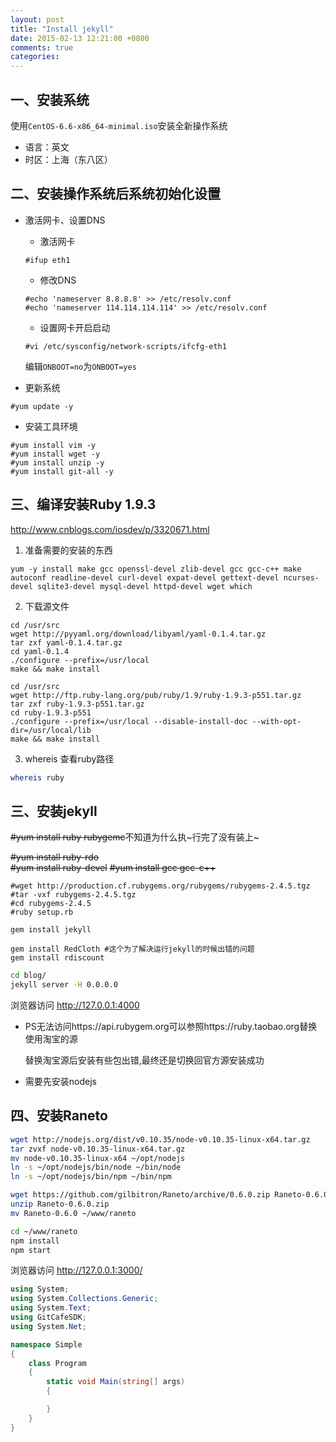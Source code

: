 ```yaml
---
layout: post
title: "Install jekyll"
date: 2015-02-13 12:21:00 +0800
comments: true
categories: 
---
```


<!--more-->
一、安装系统
--------------------------
使用`CentOS-6.6-x86_64-minimal.iso`安装全新操作系统

- 语言：英文
- 时区：上海（东八区）

二、安装操作系统后系统初始化设置
--------------------------------

- 激活网卡、设置DNS
	- 激活网卡
    
	```
	#ifup eth1
	```

	- 修改DNS
    
	```
	#echo 'nameserver 8.8.8.8' >> /etc/resolv.conf
	#echo 'nameserver 114.114.114.114' >> /etc/resolv.conf
	```

	- 设置网卡开启启动
    
	```
	#vi /etc/sysconfig/network-scripts/ifcfg-eth1
	```
	编辑`ONBOOT=no`为`ONBOOT=yes`
	
- 更新系统

```
#yum update -y
```

- 安装工具环境

```
#yum install vim -y
#yum install wget -y
#yum install unzip -y
#yum install git-all -y
```

三、编译安装Ruby 1.9.3
--------------------------

http://www.cnblogs.com/iosdev/p/3320671.html

1. 准备需要的安装的东西

```
yum -y install make gcc openssl-devel zlib-devel gcc gcc-c++ make autoconf readline-devel curl-devel expat-devel gettext-devel ncurses-devel sqlite3-devel mysql-devel httpd-devel wget which
```

2. 下载源文件

```
cd /usr/src
wget http://pyyaml.org/download/libyaml/yaml-0.1.4.tar.gz
tar zxf yaml-0.1.4.tar.gz
cd yaml-0.1.4
./configure --prefix=/usr/local
make && make install
```

``` 
cd /usr/src
wget http://ftp.ruby-lang.org/pub/ruby/1.9/ruby-1.9.3-p551.tar.gz
tar zxf ruby-1.9.3-p551.tar.gz
cd ruby-1.9.3-p551
./configure --prefix=/usr/local --disable-install-doc --with-opt-dir=/usr/local/lib
make && make install
```
<!--
	- 编译Ruby的时候遇到错误
    
	```
	ossl_pkey_ec.c:765: warning: assignment makes pointer from integer without a cast
	ossl_pkey_ec.c:819: error: ‘EC_GROUP_new_curve_GF2m’ undeclared (first use in this function)
	ossl_pkey_ec.c:819: error: (Each undeclared identifier is reported only once
	ossl_pkey_ec.c:819: error: for each function it appears in.)
	ossl_pkey_ec.c: In function ‘ossl_ec_group_set_seed’:
	ossl_pkey_ec.c:1114: warning: comparison between signed and unsigned integer expressions
	make[1]: *** [ossl_pkey_ec.o] Error 1
	make[1]: Leaving directory `/usr/src/ruby-1.9.2-p330/ext/openssl'
	make: *** [mkmain.sh] Error 1
	```
    
	解决办法参照如下网页
	http://blog.csdn.net/iefreer/article/details/18828515
-->
3. whereis 查看ruby路径

``` sh
whereis ruby
```

三、安装jekyll
-----------------------------

~~#yum install ruby rubygemc~~不知道为什么执~行完了没有装上~

~~#yum install ruby-rdo~~    
~~#yum install ruby-devel~~
~~#yum install gcc gcc-c++~~


```
#wget http://production.cf.rubygems.org/rubygems/rubygems-2.4.5.tgz
#tar -vxf rubygems-2.4.5.tgz
#cd rubygems-2.4.5
#ruby setup.rb
```
```
gem install jekyll

gem install RedCloth #这个为了解决运行jekyll的时候出错的问题
gem install rdiscount
```

``` sh
cd blog/
jekyll server -H 0.0.0.0
```
浏览器访问 http://127.0.0.1:4000


- PS无法访问https://api.rubygem.org可以参照https://ruby.taobao.org替换使用淘宝的源

    替换淘宝源后安装有些包出错,最终还是切换回官方源安装成功
    
- 需要先安装nodejs


四、安装Raneto
-------------------------

``` bash
wget http://nodejs.org/dist/v0.10.35/node-v0.10.35-linux-x64.tar.gz
tar zvxf node-v0.10.35-linux-x64.tar.gz
mv node-v0.10.35-linux-x64 ~/opt/nodejs
ln -s ~/opt/nodejs/bin/node ~/bin/node
ln -s ~/opt/nodejs/bin/npm ~/bin/npm
```
``` bash
wget https://github.com/gilbitron/Raneto/archive/0.6.0.zip Raneto-0.6.0.zip
unzip Raneto-0.6.0.zip
mv Raneto-0.6.0 ~/www/raneto

cd ~/www/raneto
npm install
npm start
```
浏览器访问 http://127.0.0.1:3000/

```csharp
using System;
using System.Collections.Generic;
using System.Text;
using GitCafeSDK;
using System.Net;

namespace Simple
{
    class Program
    {
        static void Main(string[] args)
        {

        }
    }
}
```
